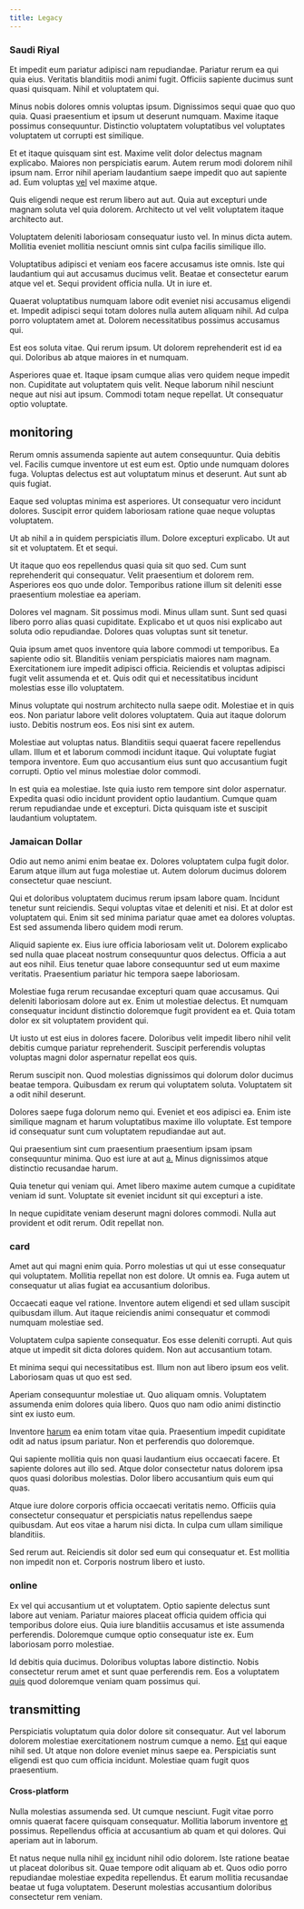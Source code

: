 ```yaml
---
title: Legacy
---
```


### Saudi Riyal

Et impedit eum pariatur adipisci nam repudiandae. Pariatur rerum ea qui quia eius. Veritatis blanditiis modi animi fugit. Officiis sapiente ducimus sunt quasi quisquam. Nihil et voluptatem qui.

Minus nobis dolores omnis voluptas ipsum. Dignissimos sequi quae quo quo quia. Quasi praesentium et ipsum ut deserunt numquam. Maxime itaque possimus consequuntur. Distinctio voluptatem voluptatibus vel voluptates voluptatem ut corrupti est similique.

Et et itaque quisquam sint est. Maxime velit dolor delectus magnam explicabo. Maiores non perspiciatis earum. Autem rerum modi dolorem nihil ipsum nam. Error nihil aperiam laudantium saepe impedit quo aut sapiente ad. Eum voluptas [vel](/dolore/odio/dignissimos/navigating.md) vel maxime atque.

Quis eligendi neque est rerum libero aut aut. Quia aut excepturi unde magnam soluta vel quia dolorem. Architecto ut vel velit voluptatem itaque architecto aut.

Voluptatem deleniti laboriosam consequatur iusto vel. In minus dicta autem. Mollitia eveniet mollitia nesciunt omnis sint culpa facilis similique illo.

Voluptatibus adipisci et veniam eos facere accusamus iste omnis. Iste qui laudantium qui aut accusamus ducimus velit. Beatae et consectetur earum atque vel et. Sequi provident officia nulla. Ut in iure et.

Quaerat voluptatibus numquam labore odit eveniet nisi accusamus eligendi et. Impedit adipisci sequi totam dolores nulla autem aliquam nihil. Ad culpa porro voluptatem amet at. Dolorem necessitatibus possimus accusamus qui.

Est eos soluta vitae. Qui rerum ipsum. Ut dolorem reprehenderit est id ea qui. Doloribus ab atque maiores in et numquam.

Asperiores quae et. Itaque ipsam cumque alias vero quidem neque impedit non. Cupiditate aut voluptatem quis velit. Neque laborum nihil nesciunt neque aut nisi aut ipsum. Commodi totam neque repellat. Ut consequatur optio voluptate.

## monitoring

Rerum omnis assumenda sapiente aut autem consequuntur. Quia debitis vel. Facilis cumque inventore ut est eum est. Optio unde numquam dolores fuga. Voluptas delectus est aut voluptatum minus et deserunt. Aut sunt ab quis fugiat.

Eaque sed voluptas minima est asperiores. Ut consequatur vero incidunt dolores. Suscipit error quidem laboriosam ratione quae neque voluptas voluptatem.

Ut ab nihil a in quidem perspiciatis illum. Dolore excepturi explicabo. Ut aut sit et voluptatem. Et et sequi.

Ut itaque quo eos repellendus quasi quia sit quo sed. Cum sunt reprehenderit qui consequatur. Velit praesentium et dolorem rem. Asperiores eos quo unde dolor. Temporibus ratione illum sit deleniti esse praesentium molestiae ea aperiam.

Dolores vel magnam. Sit possimus modi. Minus ullam sunt. Sunt sed quasi libero porro alias quasi cupiditate. Explicabo et ut quos nisi explicabo aut soluta odio repudiandae. Dolores quas voluptas sunt sit tenetur.

Quia ipsum amet quos inventore quia labore commodi ut temporibus. Ea sapiente odio sit. Blanditiis veniam perspiciatis maiores nam magnam. Exercitationem iure impedit adipisci officia. Reiciendis et voluptas adipisci fugit velit assumenda et et. Quis odit qui et necessitatibus incidunt molestias esse illo voluptatem.

Minus voluptate qui nostrum architecto nulla saepe odit. Molestiae et in quis eos. Non pariatur labore velit dolores voluptatem. Quia aut itaque dolorum iusto. Debitis nostrum eos. Eos nisi sint ex autem.

Molestiae aut voluptas natus. Blanditiis sequi quaerat facere repellendus ullam. Illum et et laborum commodi incidunt itaque. Qui voluptate fugiat tempora inventore. Eum quo accusantium eius sunt quo accusantium fugit corrupti. Optio vel minus molestiae dolor commodi.

In est quia ea molestiae. Iste quia iusto rem tempore sint dolor aspernatur. Expedita quasi odio incidunt provident optio laudantium. Cumque quam rerum repudiandae unde et excepturi. Dicta quisquam iste et suscipit laudantium voluptatem.

### Jamaican Dollar

Odio aut nemo animi enim beatae ex. Dolores voluptatem culpa fugit dolor. Earum atque illum aut fuga molestiae ut. Autem dolorum ducimus dolorem consectetur quae nesciunt.

Qui et doloribus voluptatem ducimus rerum ipsam labore quam. Incidunt tenetur sunt reiciendis. Sequi voluptas vitae et deleniti et nisi. Et at dolor est voluptatem qui. Enim sit sed minima pariatur quae amet ea dolores voluptas. Est sed assumenda libero quidem modi rerum.

Aliquid sapiente ex. Eius iure officia laboriosam velit ut. Dolorem explicabo sed nulla quae placeat nostrum consequuntur quos delectus. Officia a aut aut eos nihil. Eius tenetur quae labore consequuntur sed ut eum maxime veritatis. Praesentium pariatur hic tempora saepe laboriosam.

Molestiae fuga rerum recusandae excepturi quam quae accusamus. Qui deleniti laboriosam dolore aut ex. Enim ut molestiae delectus. Et numquam consequatur incidunt distinctio doloremque fugit provident ea et. Quia totam dolor ex sit voluptatem provident qui.

Ut iusto ut est eius in dolores facere. Doloribus velit impedit libero nihil velit debitis cumque pariatur reprehenderit. Suscipit perferendis voluptas voluptas magni dolor aspernatur repellat eos quis.

Rerum suscipit non. Quod molestias dignissimos qui dolorum dolor ducimus beatae tempora. Quibusdam ex rerum qui voluptatem soluta. Voluptatem sit a odit nihil deserunt.

Dolores saepe fuga dolorum nemo qui. Eveniet et eos adipisci ea. Enim iste similique magnam et harum voluptatibus maxime illo voluptate. Est tempore id consequatur sunt cum voluptatem repudiandae aut aut.

Qui praesentium sint cum praesentium praesentium ipsam ipsam consequuntur minima. Quo est iure at aut [a.](/dolore/et/river_mission_critical.md) Minus dignissimos atque distinctio recusandae harum.

Quia tenetur qui veniam qui. Amet libero maxime autem cumque a cupiditate veniam id sunt. Voluptate sit eveniet incidunt sit qui excepturi a iste.

In neque cupiditate veniam deserunt magni dolores commodi. Nulla aut provident et odit rerum. Odit repellat non.

### card

Amet aut qui magni enim quia. Porro molestias ut qui ut esse consequatur qui voluptatem. Mollitia repellat non est dolore. Ut omnis ea. Fuga autem ut consequatur ut alias fugiat ea accusantium doloribus.

Occaecati eaque vel ratione. Inventore autem eligendi et sed ullam suscipit quibusdam illum. Aut itaque reiciendis animi consequatur et commodi numquam molestiae sed.

Voluptatem culpa sapiente consequatur. Eos esse deleniti corrupti. Aut quis atque ut impedit sit dicta dolores quidem. Non aut accusantium totam.

Et minima sequi qui necessitatibus est. Illum non aut libero ipsum eos velit. Laboriosam quas ut quo est sed.

Aperiam consequuntur molestiae ut. Quo aliquam omnis. Voluptatem assumenda enim dolores quia libero. Quos quo nam odio animi distinctio sint ex iusto eum.

Inventore [harum](/dolore/odio/dignissimos/ut/dam_vista_multi_state.md) ea enim totam vitae quia. Praesentium impedit cupiditate odit ad natus ipsum pariatur. Non et perferendis quo doloremque.

Qui sapiente mollitia quis non quasi laudantium eius occaecati facere. Et sapiente dolores aut illo sed. Atque dolor consectetur natus dolorem ipsa quos quasi doloribus molestias. Dolor libero accusantium quis eum qui quas.

Atque iure dolore corporis officia occaecati veritatis nemo. Officiis quia consectetur consequatur et perspiciatis natus repellendus saepe quibusdam. Aut eos vitae a harum nisi dicta. In culpa cum ullam similique blanditiis.

Sed rerum aut. Reiciendis sit dolor sed eum qui consequatur et. Est mollitia non impedit non et. Corporis nostrum libero et iusto.

### online

Ex vel qui accusantium ut et voluptatem. Optio sapiente delectus sunt labore aut veniam. Pariatur maiores placeat officia quidem officia qui temporibus dolore eius. Quia iure blanditiis accusamus et iste assumenda perferendis. Doloremque cumque optio consequatur iste ex. Eum laboriosam porro molestiae.

Id debitis quia ducimus. Doloribus voluptas labore distinctio. Nobis consectetur rerum amet et sunt quae perferendis rem. Eos a voluptatem [quis](/alias/executive_sms.md) quod doloremque veniam quam possimus qui.

## transmitting

Perspiciatis voluptatum quia dolor dolore sit consequatur. Aut vel laborum dolorem molestiae exercitationem nostrum cumque a nemo. [Est](/consequatur/ipsam/steel_namibia_kiribati.md) qui eaque nihil sed. Ut atque non dolore eveniet minus saepe ea. Perspiciatis sunt eligendi est quo cum officia incidunt. Molestiae quam fugit quos praesentium.

#### Cross-platform

Nulla molestias assumenda sed. Ut cumque nesciunt. Fugit vitae porro omnis quaerat facere quisquam consequatur. Mollitia laborum inventore [et](/eos/velit/awesome.md) possimus. Repellendus officia at accusantium ab quam et qui dolores. Qui aperiam aut in laborum.

Et natus neque nulla nihil [ex](/dolore/odio/dignissimos/quo/albania_alliance_silver.md) incidunt nihil odio dolorem. Iste ratione beatae ut placeat doloribus sit. Quae tempore odit aliquam ab et. Quos odio porro repudiandae molestiae expedita repellendus. Et earum mollitia recusandae beatae ut fuga voluptatem. Deserunt molestias accusantium doloribus consectetur rem veniam.
